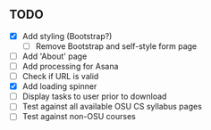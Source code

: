 ## TODO

- [x] Add styling (Bootstrap?)
  - [ ] Remove Bootstrap and self-style form page
- [ ] Add 'About' page
- [ ] Add processing for Asana
- [ ] Check if URL is valid
- [x] Add loading spinner
- [ ] Display tasks to user prior to download
- [ ] Test against all available OSU CS syllabus pages
- [ ] Test against non-OSU courses

